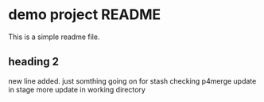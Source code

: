# demo project README
This is a simple readme file.

## heading 2

new line added.
just somthing going on for stash
checking p4merge
update in stage
more update in working directory